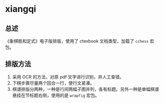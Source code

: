 # xiangqi
## 总述

《象棋胜和定式》电子版排版，使用了 ctexbook 文档类型，加载了 `cchess` 宏包。

## 排版方法

1. 采用 OCR 的方法，对原 pdf 文字进行识别，并人工查错。
2. 下棋步骤尽量两个回合一行，使行文紧凑。
3. 棋谱排版分两种，一种是行间两幅子图并列，各有标题。另外一种是单幅棋谱悬挂在节标题右侧，使用的是 `wrapfig` 宏包。

